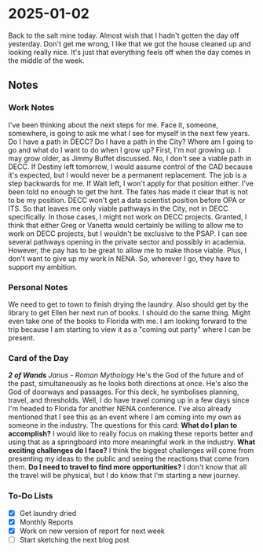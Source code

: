 # 2025-01-02

Back to the salt mine today. Almost wish that I hadn't gotten the day off yesterday. Don't get me wrong, I like that we got the house cleaned up and looking really nice. It's just that everything feels off when the day comes in the middle of the week.

## Notes

### Work Notes

I've been thinking about the next steps for me. Face it, someone, somewhere, is going to ask me what I see for myself in the next few years. Do I have a path in DECC? Do I have a path in the City? Where am I going to go and what do I want to do when I grow up? First, I'm not growing up. I may grow older, as Jimmy Buffet discussed. No, I don't see a viable path in DECC. If Destiny left tomorrow, I would assume control of the CAD because it's expected, but I would never be a permanent replacement. The job is a step backwards for me. If Walt left, I won't apply for that position either. I've been told no enough to get the hint. The fates has made it clear that is not to be my position. DECC won't get a data scientist position before OPA or ITS. So that leaves me only viable pathways in the City, not in DECC specifically. In those cases, I might not work on DECC projects. Granted, I think that either Greg or Vanetta would certainly be willing to allow me to work on DECC projects, but I wouldn't be exclusive to the PSAP. I can see several pathways opening in the private sector and possibly in academia. However, the pay has to be great to allow me to make those viable. Plus, I don't want to give up my work in NENA. So, wherever I go, they have to support my ambition. 

### Personal Notes

We need to get to town to finish drying the laundry. Also should get by the library to get Ellen her next run of books. I should do the same thing. Might even take one of the books to Florida with me. I am looking forward to the trip because I am starting to view it as a "coming out party" where I can be present.

### Card of the Day

***2 of Wands*** *Janus - Roman Mythology*
He's the God of the future and of the past, simultaneously as he looks both directions at once. He's also the God of doorways and passages. For this deck, he symbolises planning, travel, and thresholds. Well, I do have travel coming up in a few days since I'm headed to Florida for another NENA conference. I've also already mentioned that I see this as an event where I am coming into my own as someone in the industry. The questions for this card:
**What do I plan to accomplish?** I would like to really focus on making these reports better and using that as a springboard into more meaningful work in the industry.
**What exciting challenges do I face?** I think the biggest challenges will come from presenting my ideas to the public and seeing the reactions that come from them.
**Do I need to travel to find more opportunities?** I don't know that all the travel will be physical, but I do know that I'm starting a new journey.

### To-Do Lists

-[X] Get laundry dried
-[X] Monthly Reports
-[X] Work on new version of report for next week
-[ ] Start sketching the next blog post
